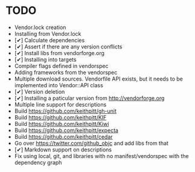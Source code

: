# TODO

* Vendor.lock creation
* Installing from Vendor.lock
* [✔] Calculate dependencies
* [✔] Assert if there are any version conflicts
* [✔] Install libs from vendorforge.org
* [✔] Installing into targets
* Compiler flags defined in vendorspec
* Adding frameworks from the vendorspec
* Multiple download sources. Vendorfile API exists, but it needs to be
  implemented into Vendor::API class
* [✔] Version deletion
* [✔] Installing a paticular version from http://vendorforge.org
* Multiple line support for descriptions
* Build https://github.com/keithpitt/gh-unit
* Build https://github.com/keithpitt/KIF
* Build https://github.com/keithpitt/Kiwi
* Build https://github.com/keithpitt/expecta
* Build https://github.com/keithpitt/cedar
* Go over https://twitter.com/github_objc and add libs from that
* [✔] Markdown support on descriptions
* Fix using local, git, and libraries with no manifest/vendorspec with
  the dependency graph
